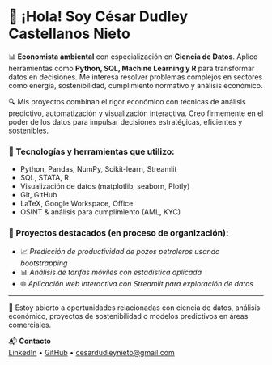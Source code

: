 # 👋 ¡Hola! Soy César Dudley Castellanos Nieto

📊 **Economista ambiental** con especialización en **Ciencia de Datos**. Aplico herramientas como **Python, SQL, Machine Learning y R** para transformar datos en decisiones. Me interesa resolver problemas complejos en sectores como energía, sostenibilidad, cumplimiento normativo y análisis económico.

🔍 Mis proyectos combinan el rigor económico con técnicas de análisis predictivo, automatización y visualización interactiva. Creo firmemente en el poder de los datos para impulsar decisiones estratégicas, eficientes y sostenibles.

### 🔧 Tecnologías y herramientas que utilizo:
- Python, Pandas, NumPy, Scikit-learn, Streamlit
- SQL, STATA, R
- Visualización de datos (matplotlib, seaborn, Plotly)
- Git, GitHub
- LaTeX, Google Workspace, Office
- OSINT & análisis para cumplimiento (AML, KYC)

### 📁 Proyectos destacados (en proceso de organización):
- 📈 *Predicción de productividad de pozos petroleros usando bootstrapping*  
- 📊 *Análisis de tarifas móviles con estadística aplicada*  
- 🌐 *Aplicación web interactiva con Streamlit para exploración de datos*

---

💼 Estoy abierto a oportunidades relacionadas con ciencia de datos, análisis económico, proyectos de sostenibilidad o modelos predictivos en áreas comerciales.

📬 **Contacto**  
[LinkedIn](https://www.linkedin.com/in/cesardudleynieto/) • [GitHub](https://github.com/cesardud) • cesardudleynieto@gmail.com

